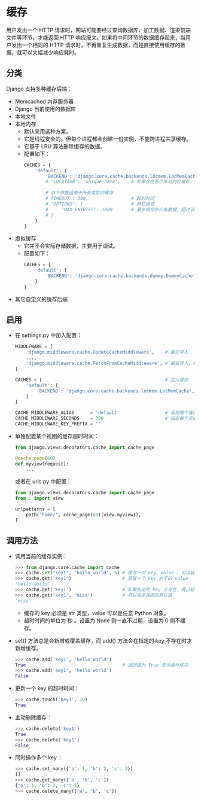 # 缓存

用户发出一个 HTTP 请求时，网站可能要经过查询数据库、加工数据、渲染前端文件等环节，才能返回 HTTP 响应报文。如果将中间环节的数据缓存起来，当用户发出一个相同的 HTTP 请求时，不再重复生成数据，而是直接使用缓存的数据，就可以大幅减少响应耗时。

## 分类

Django 支持多种缓存后端：
- Memcached 内存服务器
- Django 当前使用的数据库
- 本地文件
- 本地内存
  - 默认采用这种方案。
  - 它是线程安全的。但每个进程都会创建一份实例，不能跨进程共享缓存。
  - 它基于 LRU 算法删除缓存的数据。
  - 配置如下：
    ```py
    CACHES = {
        'default': {
            'BACKEND': 'django.core.cache.backends.locmem.LocMemCache',
            # 'LOCATION': 'unique-name',    # 如果存在多个本地内存缓存，则需要给它们指定不同的名称
            
            # 以下参数适用于所有类型的缓存
            # TIMEOUT': 300,                # 超时时间
            # 'OPTIONS': {                  # 其它选项
            #     'MAX_ENTRIES': 1000       # 最多缓存多少条数据，超过该数量则删掉旧数据
            # }
        }
    }
    ```
- 虚拟缓存
  - 它并不会实际存储数据，主要用于调试。
  - 配置如下：
    ```py
    CACHES = {
        'default': {
            'BACKEND': 'django.core.cache.backends.dummy.DummyCache',
        }
    }
    ```
- 其它自定义的缓存后端

## 启用

- 在 settings.py 中加入配置：
  ```py
  MIDDLEWARE = [
      'django.middleware.cache.UpdateCacheMiddleware',    # 最先导入
      ...,
      'django.middleware.cache.FetchFromCacheMiddleware', # 最后导入，用于缓存状态码为 200 的 GET、HEAD 响应报文，会自动设置 Cache-Control 等 Headers
  ]

  CACHES = {                                              # 定义缓存
      'default': {
          'BACKEND': 'django.core.cache.backends.locmem.LocMemCache',
      }
  }

  CACHE_MIDDLEWARE_ALIAS      = 'default'                 # 采用哪个缓存
  CACHE_MIDDLEWARE_SECONDS    = 300                       # 指定每个页面的缓存超时时间，作用于全局所有页面
  CACHE_MIDDLEWARE_KEY_PREFIX = ''
  ```

- 单独配置某个视图的缓存超时时间：
  ```py
  from django.views.decorators.cache import cache_page

  @cache_page(60)
  def myview(request):
      ...
  ```
  或者在 urls.py 中配置：
  ```py
  from django.views.decorators.cache import cache_page
  from . import view

  urlpatterns = [
      path('home/', cache_page(60)(view.myview)),
  ]
  ```

## 调用方法

- 调用当前的缓存实例：
  ```py
  >>> from django.core.cache import cache
  >>> cache.set('key1', 'hello world', 5) # 缓存一对 key、value ，可以自定义超时时间
  >>> cache.get('key1')                   # 获取一个 key 对于的 value
  'hello world'
  >>> cache.get('key1')                   # 如果指定的 key 不存在，或已超时，则返回值为 None
  >>> cache.get('key1', 'miss')           # 可以指定返回的默认值
  'miss'
  ```
  - 缓存的 key 必须是 str 类型，value 可以是任意 Python 对象。
  - 超时时间的单位为 秒 。设置为 None 则一直不过期，设置为 0 则不缓存。

- set() 方法总是会新增或覆盖缓存，而 add() 方法会在指定的 key 不存在时才新增缓存。
  ```py
  >>> cache.add('key1', 'hello world')
  True                                    # 返回值为 True 表示操作成功
  >>> cache.add('key1', 'hello world')
  False
  ```
- 更新一个 key 的超时时间：
  ```py
  >>> cache.touch('key1', 10)
  True
  ```
- 主动删除缓存：
  ```py
  >>> cache.delete('key1') 
  True
  >>> cache.delete('key1')
  False
  ```
- 同时操作多个 key ：
  ```py
  >>> cache.set_many({'a': 1, 'b': 2, 'c': 3})
  []
  >>> cache.get_many(['a', 'b', 'c'])
  {'a': 1, 'b': 2, 'c': 3}
  >>> cache.delete_many(['a', 'b', 'c'])
  ```
